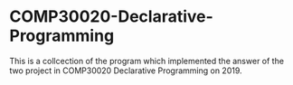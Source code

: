 # COMP30020-Declarative-Programming

This is a collcection of the program which implemented the answer of the two project in COMP30020 Declarative Programming on 2019.
